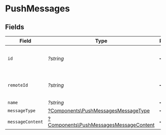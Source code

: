 # PushMessages


## Fields

| Field                                                                                           | Type                                                                                            | Required                                                                                        | Description                                                                                     | Example                                                                                         |
| ----------------------------------------------------------------------------------------------- | ----------------------------------------------------------------------------------------------- | ----------------------------------------------------------------------------------------------- | ----------------------------------------------------------------------------------------------- | ----------------------------------------------------------------------------------------------- |
| `id`                                                                                            | *?string*                                                                                       | :heavy_minus_sign:                                                                              | Unique identifier                                                                               | 8187e5da-dc77-475e-9949-af0f1fa4e4e3                                                            |
| `remoteId`                                                                                      | *?string*                                                                                       | :heavy_minus_sign:                                                                              | Provider's unique identifier                                                                    | 8187e5da-dc77-475e-9949-af0f1fa4e4e3                                                            |
| `name`                                                                                          | *?string*                                                                                       | :heavy_minus_sign:                                                                              | N/A                                                                                             |                                                                                                 |
| `messageType`                                                                                   | [?Components\PushMessagesMessageType](../../Models/Components/PushMessagesMessageType.md)       | :heavy_minus_sign:                                                                              | N/A                                                                                             |                                                                                                 |
| `messageContent`                                                                                | [?Components\PushMessagesMessageContent](../../Models/Components/PushMessagesMessageContent.md) | :heavy_minus_sign:                                                                              | N/A                                                                                             |                                                                                                 |
